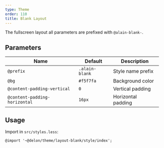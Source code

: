 ```yaml
---
type: Theme
order: 110
title: Blank Layout
---
```


The fullscreen layout all parameters are prefixed with `@alain-blank-`.

## Parameters

| Name | Default | Description |
| --- | --- | --- |
| `@prefix` | `.alain-blank` | Style name prefix |
| `@bg` | `#f5f7fa` | Background color |
| `@content-padding-vertical` | `0` | Vertical padding |
| `@content-padding-horizontal` | `16px` | Horizontal padding |

## Usage

Import in `src/styles.less`:

```less
@import '~@delon/theme/layout-blank/style/index';
```

